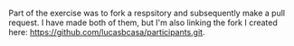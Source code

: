 Part of the exercise was to fork a respsitory and subsequently make a pull request. I have made both of them, but I'm also linking the fork I created here: https://github.com/lucasbcasa/participants.git.